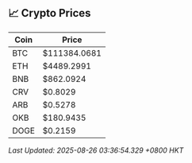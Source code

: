 ## 📈 Crypto Prices

| Coin | Price |
| ---- | ----- |
| BTC | $111384.0681 |
| ETH | $4489.2991 |
| BNB | $862.0924 |
| CRV | $0.8029 |
| ARB | $0.5278 |
| OKB | $180.9435 |
| DOGE | $0.2159 |

_Last Updated: 2025-08-26 03:36:54.329 +0800 HKT_